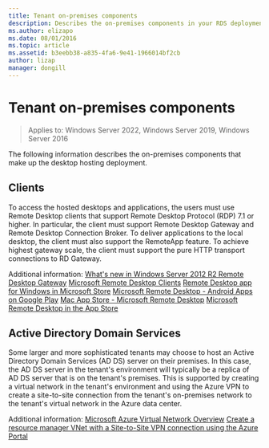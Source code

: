 ```yaml
---
title: Tenant on-premises components
description: Describes the on-premises components in your RDS deployment.
ms.author: elizapo
ms.date: 08/01/2016
ms.topic: article
ms.assetid: b3eebb38-a835-4fa6-9e41-1966014bf2cb
author: lizap
manager: dongill
---
```

# Tenant on-premises components

>Applies to: Windows Server 2022, Windows Server 2019, Windows Server 2016

The following information describes the on-premises components that make up the desktop hosting deployment.

##  Clients
To access the hosted desktops and applications, the users must use Remote Desktop clients that support Remote Desktop Protocol (RDP) 7.1 or higher. In particular, the client must support Remote Desktop Gateway and Remote Desktop Connection Broker. To deliver applications to the local desktop, the client must also support the RemoteApp feature. To achieve highest gateway scale, the client must support the pure HTTP transport connections to RD Gateway.

Additional information:
[What's new in Windows Server 2012 R2 Remote Desktop Gateway](https://techcommunity.microsoft.com/t5/microsoft-security-and/what-8217-s-new-in-windows-server-2012-remote-desktop-gateway/ba-p/247611)
[Microsoft Remote Desktop Clients](./clients/remote-desktop-clients.md)
[Remote Desktop app for Windows in Microsoft Store](https://apps.microsoft.com/windows/app/remote-desktop/051f560e-5e9b-4dad-8b2e-fa5e0b05a480)
[Microsoft Remote Desktop - Android Apps on Google Play](https://play.google.com/store/apps/details?id=com.microsoft.rdc.android)
[Mac App Store - Microsoft Remote Desktop](https://apps.apple.com/us/app/microsoft-remote-desktop/id1295203466?mt=12)
[Microsoft Remote Desktop in the App Store](https://itunes.apple.com/app/microsoft-remote-desktop/id714464092?mt=8)

##  Active Directory Domain Services
Some larger and more sophisticated tenants may choose to host an Active Directory Domain Services (AD DS) server on their premises. In this case, the AD DS server in the tenant's environment will typically be a replica of AD DS server that is on the tenant's premises. This is supported by creating a virtual network in the tenant's environment and using the Azure VPN to create a site-to-site connection from the tenant's on-premises network to the tenant's virtual network in the Azure data center.

Additional information:
[Microsoft Azure Virtual Network Overview](/azure/virtual-network/virtual-networks-overview)
[Create a resource manager VNet with a Site-to-Site VPN connection using the Azure Portal](/azure/vpn-gateway/vpn-gateway-howto-site-to-site-resource-manager-portal)
